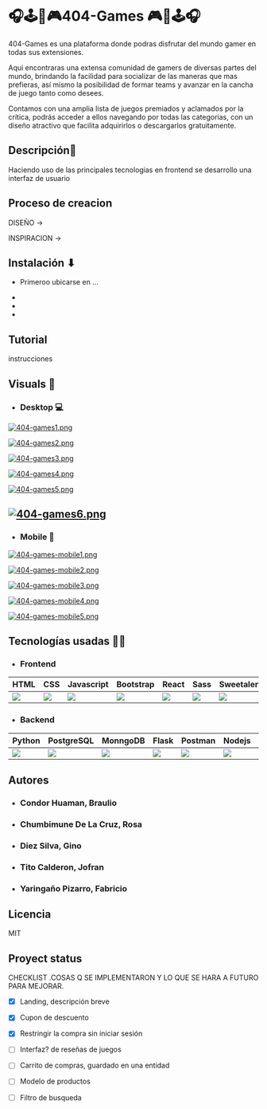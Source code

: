 🎧🕹👾🎮404-Games 🎮👾🕹🎧
=============================

   404-Games es una plataforma donde podras disfrutar del mundo gamer en todas sus extensiones.

   Aqui encontraras una extensa comunidad de gamers de diversas partes del mundo, brindando la facilidad para socializar de las maneras que mas prefieras, así mismo la posibilidad de formar teams y avanzar en la cancha de juego tanto como desees.  
    
   Contamos con una amplia lista de juegos premiados y aclamados por la crítica, podrás acceder a ellos navegando por todas las categorias, con un diseño atractivo que facilita adquirirlos o descargarlos gratuitamente.
    
    
## Descripción📜
Haciendo uso de las principales tecnologias en frontend se desarrollo una interfaz de usuario 

## Proceso de creacion 

DISEÑO ->

INSPIRACION ->


## Instalación ⬇
- Primeroo ubicarse en ...

-

-

-



## Tutorial

instrucciones

## Visuals 👀

- ### Desktop 💻

[![404-games1.png](https://i.postimg.cc/pTYFt2Bc/404-games1.png)](https://postimg.cc/5Yy0BWT8)

[![404-games2.png](https://i.postimg.cc/WbMgGwrc/404-games2.png)](https://postimg.cc/xc1XYHt6)

[![404-games3.png](https://i.postimg.cc/hvbw2HWx/404-games3.png)](https://postimg.cc/tnJ2TvgC)

[![404-games4.png](https://i.postimg.cc/3RVphDWp/404-games4.png)](https://postimg.cc/1n04cXG5)

[![404-games5.png](https://i.postimg.cc/s2BgrHW6/404-games5.png)](https://postimg.cc/gwWWyDN8)

[![404-games6.png](https://i.postimg.cc/hjysdjvP/404-games6.png)](https://postimg.cc/r0456q5v)
-------------
- ### Mobile 📱

[![404-games-mobile1.png](https://i.postimg.cc/HL6khhmq/404-games-mobile1.png)](https://postimg.cc/jWJTWvLc)

[![404-games-mobile2.png](https://i.postimg.cc/28QD4RdN/404-games-mobile2.png)](https://postimg.cc/7fZdkRQK)

[![404-games-mobile3.png](https://i.postimg.cc/9Q0LcyQg/404-games-mobile3.png)](https://postimg.cc/Mnk7DMR1)

[![404-games-mobile4.png](https://i.postimg.cc/mZqDdsFc/404-games-mobile4.png)](https://postimg.cc/QVQhtvms)

[![404-games-mobile5.png](https://i.postimg.cc/nLjZ9s00/404-games-mobile5.png)](https://postimg.cc/kVmLk5rb)

## Tecnologías usadas 👨‍💻


- ### Frontend

|HTML| CSS | Javascript | Bootstrap| React | Sass | Sweetalert2 |
|----|-----|------------|----------|-------|------|-------------|
|![](https://upload.wikimedia.org/wikipedia/commons/thumb/6/61/HTML5_logo_and_wordmark.svg/1200px-HTML5_logo_and_wordmark.svg.png)|![](https://upload.wikimedia.org/wikipedia/commons/thumb/d/d5/CSS3_logo_and_wordmark.svg/1452px-CSS3_logo_and_wordmark.svg.png)|![](https://upload.wikimedia.org/wikipedia/commons/thumb/9/99/Unofficial_JavaScript_logo_2.svg/480px-Unofficial_JavaScript_logo_2.svg.png)|![](https://upload.wikimedia.org/wikipedia/commons/thumb/b/b2/Bootstrap_logo.svg/512px-Bootstrap_logo.svg.png)|![](https://upload.wikimedia.org/wikipedia/commons/thumb/4/47/React.svg/1200px-React.svg.png)|![](https://upload.wikimedia.org/wikipedia/commons/thumb/9/96/Sass_Logo_Color.svg/1280px-Sass_Logo_Color.svg.png)|![](https://sweetalert2.github.io/images/SweetAlert2.png)|

- ### Backend

|Python| PostgreSQL | MonngoDB | Flask | Postman | Nodejs | Django |
|------|------------|----------|-------|---------|--------|--|
|![](https://upload.wikimedia.org/wikipedia/commons/thumb/c/c3/Python-logo-notext.svg/248px-Python-logo-notext.svg.png)|![](https://upload.wikimedia.org/wikipedia/commons/thumb/2/29/Postgresql_elephant.svg/640px-Postgresql_elephant.svg.png)|![](https://upload.wikimedia.org/wikipedia/commons/thumb/9/93/MongoDB_Logo.svg/2560px-MongoDB_Logo.svg.png)|![](https://upload.wikimedia.org/wikipedia/commons/3/3c/Flask_logo.svg)|![](https://upload.wikimedia.org/wikipedia/commons/c/c2/Postman_%28software%29.png)|![](https://upload.wikimedia.org/wikipedia/commons/d/d9/Node.js_logo.svg)|![](https://www.nightdeveloper.net/wp-content/uploads/2016/02/django-logo-negative.png)

 ## Autores

- ### Condor Huaman, Braulio
- ### Chumbimune De La Cruz, Rosa
- ### Diez Silva, Gino
- ### Tito Calderon, Jofran
- ### Yaringaño Pizarro, Fabricio

## Licencia

MIT

## Proyect status


CHECKLIST .COSAS Q SE IMPLEMENTARON Y LO QUE SE HARA A FUTURO PARA MEJORAR.
- [x] Landing, descripción breve
- [x] Cupon de descuento
- [x] Restringir la compra sin iniciar sesión
- [ ] Interfaz? de reseñas de juegos
- [ ] Carrito de compras, guardado en una entidad
- [ ] Modelo de productos
- [ ] Filtro de busqueda

